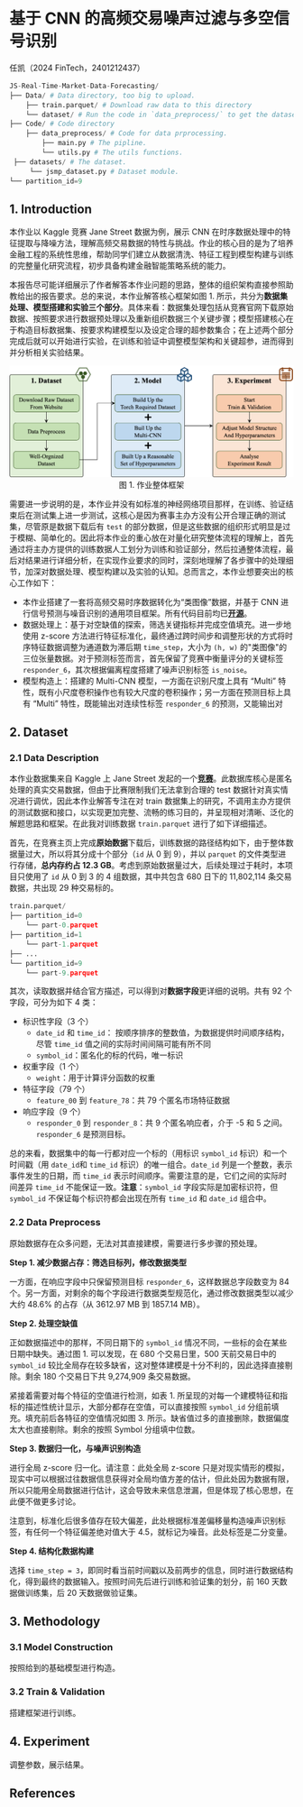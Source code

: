 # 基于 CNN 的高频交易噪声过滤与多空信号识别

任凯（2024 FinTech，2401212437）

```python
JS-Real-Time-Market-Data-Forecasting/
├── Data/ # Data directory, too big to upload.
    ├── train.parquet/ # Download raw data to this directory
    └── dataset/ # Run the code in `data_preprocess/` to get the dataset.
├── Code/ # Code directory
    ├── data_preprocess/ # Code for data prprocessing.
        ├── main.py # The pipline.
        └── utils.py # The utils functions.
 ├── datasets/ # The dataset.
     └── jsmp_dataset.py # Dataset module.
└── partition_id=9
```

## 1. Introduction

本作业以 Kaggle 竞赛 Jane Street 数据为例，展示 CNN 在时序数据处理中的特征提取与降噪方法，理解高频交易数据的特性与挑战。作业的核心目的是为了培养金融工程的系统性思维，帮助同学们建立从数据清洗、特征工程到模型构建与训练的完整量化研究流程，初步具备构建金融智能策略系统的能力。

本报告尽可能详细展示了作者解答本作业问题的思路，整体的组织架构直接参照助教给出的报告要求。总的来说，本作业解答核心框架如图 1. 所示，共分为**数据集处理、模型搭建和实验三个部分**。具体来看：数据集处理包括从竞赛官网下载原始数据、按照要求进行数据预处理以及重新组织数据三个关键步骤；模型搭建核心在于构造目标数据集、按要求构建模型以及设定合理的超参数集合；在上述两个部分完成后就可以开始进行实验，在训练和验证中调整模型架构和关键超参，进而得到并分析相关实验结果。

<img src="./Imgs/1-Framework.png" alt="Framework" style="zoom:50%;" />

<center>图 1. 作业整体框架</center>

需要进一步说明的是，本作业并没有如标准的神经网络项目那样，在训练、验证结束后在测试集上进一步测试，这核心是因为赛事主办方没有公开合理正确的测试集，尽管原是数据下载后有 `test` 的部分数据，但是这些数据的组织形式明显是过于模糊、简单化的。因此将本作业的重心放在对量化研究整体流程的理解上，首先通过将主办方提供的训练数据人工划分为训练和验证部分，然后拉通整体流程，最后对结果进行详细分析，在实现作业要求的同时，深刻地理解了各步骤中的处理细节，加深对数据处理、模型构建以及实验的认知。总而言之，本作业想要突出的核心工作如下：

- 本作业搭建了一套将高频交易时序数据转化为“类图像”数据，并基于 CNN 进行信号预测与噪音识别的通用项目框架。所有代码目前均已[**开源**](https://github.com/KarryRen/Karry-Studies-AI/tree/main/Cases/JS-Real-Time-Market-Data-Forecasting)。
- 数据处理上：基于对空缺值的探索，筛选关键指标并完成空值填充。进一步地使用 z-score 方法进行特征标准化，最终通过跨时间步和调整形状的方式将时序特征数据调整为通道数为滞后期 `time_step`，大小为 `(h, w)` 的"类图像"的三位张量数据。对于预测标签而言，首先保留了竞赛中衡量评分的关键标签 `responder_6`，其次根据偏离程度搭建了噪声识别标签 `is_noise`。
- 模型构造上：搭建的 Multi-CNN 模型，一方面在识别尺度上具有 “Multi” 特性，既有小尺度卷积操作也有较大尺度的卷积操作；另一方面在预测目标上具有 “Multi” 特性，既能输出对连续性标签 `responder_6` 的预测，又能输出对



## 2. Dataset

### 2.1 Data Description

本作业数据集来自 Kaggle 上 Jane Street 发起的一个[**竞赛**](https://www.kaggle.com/competitions/jane-street-real-time-market-data-forecasting/overview)。此数据库核心是匿名处理的真实交易数据，但由于比赛限制我们无法拿到合理的 test 数据针对真实情况进行调优，因此本作业解答专注在对 train 数据集上的研究，不调用主办方提供的测试数据和接口，以实现更加完整、流畅的练习目的，并呈现相对清晰、泛化的解题思路和框架。在此我对训练数据 `train.parquet` 进行了如下详细描述。

首先，在竞赛主页上完成**原始数据**下载后，训练数据的路径结构如下，由于整体数据量过大，所以将其分成十个部分（`id` 从 0 到 9），并以 `parquet` 的文件类型进行存储，**总内存约占 12.3 GB**。考虑到原始数据量过大，后续处理过于耗时，本项目只使用了 `id` 从 0 到 3 的 4 组数据，其中共包含 680 日下的 11,802,114 条交易数据，共出现 29 种交易标的。

```python
train.parquet/
├── partition_id=0
    └── part-0.parquet
├── partition_id=1
    └── part-1.parquet
├── ...
└── partition_id=9
    └── part-9.parquet
```

其次，读取数据并结合官方描述，可以得到对**数据字段**更详细的说明。共有 92 个字段，可分为如下 4 类：

- 标识性字段（3 个）
  - `date_id` 和 `time_id`： 按顺序排序的整数值，为数据提供时间顺序结构，尽管 `time_id` 值之间的实际时间间隔可能有所不同
  - `symbol_id`：匿名化的标的代码，唯一标识
- 权重字段（1 个）
  - `weight`：用于计算评分函数的权重
- 特征字段（79 个）
  - `feature_00` 到 `feature_78`：共 79 个匿名市场特征数据
- 响应字段（9 个）
  - `responder_0` 到 `responder_8`：共 9 个匿名响应者，介于 -5 和 5 之间。`responder_6` 是预测目标。

总的来看，数据集中的每一行都对应一个标的（用标识 `symbol_id` 标识）和一个时间戳（用 `date_id`和 `time_id` 标识）的唯一组合。`date_id` 列是一个整数，表示事件发生的日期，而 `time_id` 表示时间顺序。需要注意的是，它们之间的实际时间差异 `time_id` 不能保证一致。**注意**：`symbol_id` 字段实际是加密标识符，但 `symbol_id` 不保证每个标识符都会出现在所有 `time_id` 和 `date_id` 组合中。

### 2.2 Data Preprocess

原始数据存在众多问题，无法对其直接建模，需要进行多步骤的预处理。

**Step 1. 减少数据占存：筛选目标列，修改数据类型**

一方面，在响应字段中只保留预测目标 `responder_6`，这样数据总字段数变为 84 个。另一方面，对剩余的每个字段进行数据类型规范化，通过修改数据类型以减少大约 48.6% 的占存（从 3612.97 MB 到 1857.14 MB）。

**Step 2. 处理空缺值**

正如数据描述中的那样，不同日期下的 `symbol_id` 情况不同，一些标的会在某些日期中缺失。通过图 1. 可以发现，在 680 个交易日里，500 天前交易日中的 `symbol_id` 较比全局存在较多缺省，这对整体建模是十分不利的，因此选择直接剔除。剩余 180 个交易日下共 9,274,909 条交易数据。

紧接着需要对每个特征的空值进行检测，如表 1. 所呈现的对每一个建模特征和指标的描述性统计显示，大部分都存在空值，可以直接按照 `symbol_id` 分组前填充。填充前后各特征的空值情况如图 3. 所示。缺省值过多的直接删除，数据偏度太大也直接剔除。剩余的按照 Symbol 分组填中位数。

**Step 3. 数据归一化，与噪声识别构造**

进行全局 z-score 归一化。请注意：此处全局 z-score 只是对现实情形的模拟，现实中可以根据过往数据信息获得对全局均值方差的估计，但此处因为数据有限，所以只能用全局数据进行估计，这会导致未来信息泄漏，但是体现了核心思想，在此便不做更多讨论。

注意到，标准化后很多值存在较大偏差，此处根据标准差偏移量构造噪声识别标签，有任何一个特征偏差绝对值大于 4.5，就标记为噪音。此处标签是二分变量。

**Step 4. 结构化数据构建**

选择 `time_step = 3`，即同时看当前时间戳以及前两步的信息，同时进行数据结构化，得到最终的数据输入。按照时间先后进行训练和验证集的划分，前 160 天数据做训练集，后 20 天数据做验证集。



## 3. Methodology

### 3.1 Model Construction

按照给到的基础模型进行构造。

### 3.2 Train & Validation

搭建框架进行训练。



## 4. Experiment

调整参数，展示结果。





## References
